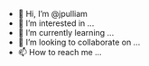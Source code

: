 - 👋 Hi, I’m @jpulliam
- 👀 I’m interested in ...
- 🌱 I’m currently learning ...
- 💞️ I’m looking to collaborate on ...
- 📫 How to reach me ...

<!---
jpulliam/jpulliam is a ✨ special ✨ repository because its `README.md` (this file) appears on your GitHub profile.
You can click the Preview link to take a look at your changes.
--->
